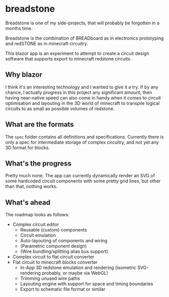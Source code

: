 # breadstone

Breadstone is one of my side-projects, that will probably be forgotten in a months time.

Breadstone is the combination of BREADboard as in electronics prototyping and redSTONE as in minecraft circuitry.

This blazor app is an experiment to attempt to create a circuit design software that supports export to minecraft redstone circuits.

## Why blazor

I think it's an interesting technology and I wanted to give it a try. If by any chance, I actually progress in this project any significant amount, then having near-native speed can also come in handy when it comes to circuit optimisation and layouting in the 3D world of minecraft to transpile logical circuits to as small as possible volumes of redstone.

## What are the formats

The `spec` folder contains all definitions and specifications. Currently there is only a spec for intermediate storage of complex circuitry, and not yet any 3D format for blocks.

## What's the progress

Pretty much none. The app can currently dynamically render an SVG of some hardcoded circuit components with some pretty grid lines, but other than that, nothing works.

## What's ahead

The roadmap looks as follows:

- Complex circuit editor
  - Reusable (custom) components
  - Circuit emulation
  - Auto-layouting of components and wiring
  - (Parametric component design)
  - (Wire bundling/splitting alias bus support)
- Complex circuit to flat circuit converter
- Flat circuit to minecraft blocks converter
  - In-App 3D redstone emulation and rendering (isometric SVG-rendering probably, or maybe via WebGL)
  - Trimming unused wire paths
  - Layouting engine with support for space and timing boundaries
  - Export to schematic file format or similar
